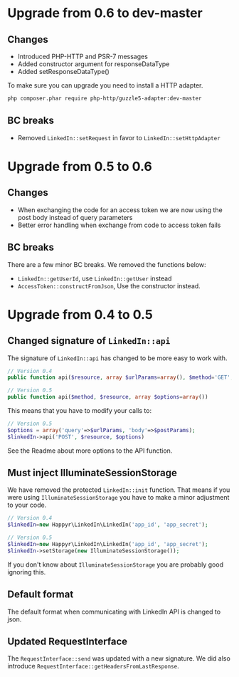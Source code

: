 # Upgrade from 0.6 to dev-master

## Changes

* Introduced PHP-HTTP and PSR-7 messages
* Added constructor argument for responseDataType
* Added setResponseDataType()

To make sure you can upgrade you need to install a HTTP adapter.

```bash
php composer.phar require php-http/guzzle5-adapter:dev-master
```

## BC breaks

* Removed `LinkedIn::setRequest` in favor to `LinkedIn::setHttpAdapter`

# Upgrade from 0.5 to 0.6

## Changes

* When exchanging the code for an access token we are now using the post body instead of query parameters
* Better error handling when exchange from code to access token fails

## BC breaks

There are a few minor BC breaks. We removed the functions below: 

* `LinkedIn::getUserId`, use `LinkedIn::getUser` instead
* `AccessToken::constructFromJson`, Use the constructor instead. 

# Upgrade from 0.4 to 0.5

## Changed signature of `LinkedIn::api`

The signature of `LinkedIn::api` has changed to be more easy to work with. 
```php
// Version 0.4
public function api($resource, array $urlParams=array(), $method='GET', $postParams=array())

// Version 0.5
public function api($method, $resource, array $options=array())
```

This means that you have to modify your calls to: 
```php
// Version 0.5
$options = array('query'=>$urlParams, 'body'=>$postParams);
$linkedIn->api('POST', $resource, $options)
```
See the Readme about more options to the API function. 

## Must inject IlluminateSessionStorage
We have removed the protected `LinkedIn::init` function. That means if you were using `IlluminateSessionStorage` you have
to make a minor adjustment to your code. 

```php
// Version 0.4
$linkedIn=new Happyr\LinkedIn\LinkedIn('app_id', 'app_secret');

// Version 0.5
$linkedIn=new Happyr\LinkedIn\LinkedIn('app_id', 'app_secret');
$linkedIn->setStorage(new IlluminateSessionStorage());
```

If you don't know about `IlluminateSessionStorage` you are probably good ignoring this. 

## Default format 

The default format when communicating with LinkedIn API is changed to  json. 

## Updated RequestInterface

The `RequestInterface::send` was updated with a new signature. We did also introduce `RequestInterface::getHeadersFromLastResponse`. 
